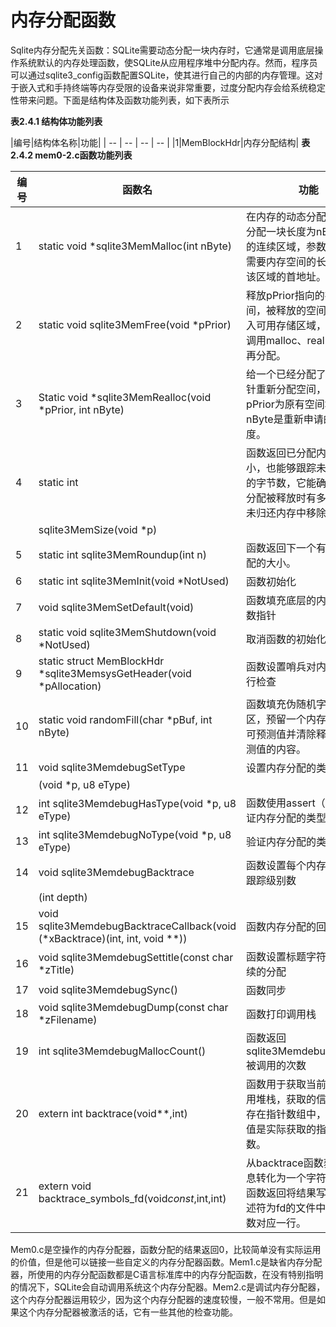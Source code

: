 # 内存分配函数
Sqlite内存分配先关函数：SQLite需要动态分配一块内存时，它通常是调用底层操作系统默认的内存处理函数，使SQLite从应用程序堆中分配内存。然而，程序员可以通过sqlite3_config函数配置SQLite，使其进行自己的内部的内存管理。这对于嵌入式和手持终端等内存受限的设备来说非常重要，过度分配内存会给系统稳定性带来问题。下面是结构体及函数功能列表，如下表所示

**表2.4.1 结构体功能列表**

|编号|结构体名称|功能|
| -- | -- | -- | -- |
|1|MemBlockHdr|内存分配结构|
**表2.4.2 mem0-2.c函数功能列表**

|编号|函数名|功能
| -- | -- | -- |
|1|static void *sqlite3MemMalloc(int nByte)|在内存的动态分配存储区中分配一块长度为nByte字节的连续区域，参数nByte为需要内存空间的长度，返回该区域的首地址。
|2|static void sqlite3MemFree(void *pPrior)|释放pPrior指向的存储空间，被释放的空间通常被送入可用存储区域，以后可在调用malloc、realloc函数来再分配。
|3|Static void *sqlite3MemRealloc(void *pPrior, int nByte)|给一个已经分配了地址的指针重新分配空间，参数pPrior为原有空间地址，nByte是重新申请的地址长度。
|4|static int|函数返回已分配内存的大小，也能够跟踪未归还内存的字节数，它能确定当一个分配被释放时有多少字节从未归还内存中移除。
||sqlite3MemSize(void *p)|
|5|static int sqlite3MemRoundup(int n)|函数返回下一个有效内存分配的大小。
|6|static int sqlite3MemInit(void *NotUsed)|函数初始化
|7|void sqlite3MemSetDefault(void)|函数填充底层的内存分配函数指针
|8|static void sqlite3MemShutdown(void *NotUsed)|取消函数的初始化
|9|static struct MemBlockHdr *sqlite3MemsysGetHeader(void *pAllocation)|函数设置哨兵对内存破坏进行检查
|10|static void randomFill(char *pBuf, int nByte)|函数填充伪随机字节的缓冲区，预留一个内存分配到不可预测值并清除释放不可预测值的内容。
|11|void sqlite3MemdebugSetType|设置内存分配的类型
||(void *p, u8 eType)|
|12|int sqlite3MemdebugHasType(void *p, u8 eType)|函数使用assert（）语句验证内存分配的类型
|13|int sqlite3MemdebugNoType(void *p, u8 eType)|验证内存分配的类型
|14|void sqlite3MemdebugBacktrace|函数设置每个内存分配回溯跟踪级别数
||(int depth)|
|15|void sqlite3MemdebugBacktraceCallback(void (*xBacktrace)(int, int, void **))|函数内存分配的回调函数
|16|void sqlite3MemdebugSettitle(const char *zTitle)|函数设置标题字符串进行后续的分配
|17|void sqlite3MemdebugSync()|函数同步
|18|void sqlite3MemdebugDump(const char *zFilename)|函数打印调用栈
|19|int sqlite3MemdebugMallocCount()|函数返回sqlite3MemdebugMalloc()被调用的次数
|20|extern int backtrace(void**,int)|函数用于获取当前线程的调用堆栈，获取的信息将会被存在指针数组中，函数返回值是实际获取的指针的个数。
|21|extern void backtrace_symbols_fd(void*const*,int,int)|从backtrace函数获取的信息转化为一个字符串数组，函数返回将结果写入文件描述符为fd的文件中，每个函数对应一行。
Mem0.c是空操作的内存分配器，函数分配的结果返回0，比较简单没有实际运用的价值，但是他可以链接一些自定义的内存分配器函数。Mem1.c是缺省内存分配器，所使用的内存分配函数都是C语言标准库中的内存分配函数，在没有特别指明的情况下，SQLite会自动调用系统这个内存分配器。Mem2.c是调试内存分配器，这个内存分配器运用较少，因为这个内存分配器的速度较慢，一般不常用。但是如果这个内存分配器被激活的话，它有一些其他的检查功能。
